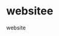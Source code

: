 # websitee
website
<!DOCTYPE html>
<html lang="en">

<head>
    <meta charset="UTF-8">
    <meta name="viewport" content="width=device-width, initial-scale=1.0">
    <title>Atlantic Shore International | Offshore Staffing Experts</title>
    <link href="https://fonts.googleapis.com/css2?family=Poppins:wght@300;400;500;600;700&display=swap" rel="stylesheet">
    <link rel="stylesheet" href="https://cdnjs.cloudflare.com/ajax/libs/font-awesome/6.4.0/css/all.min.css">
    <style>
        :root {
            --primary-color: #2C3E50; /* Dark gray */
            --secondary-color: #34495E; /* Slightly lighter gray */
            --accent-color: #ECF0F1; /* Light gray */
            --text-dark: #333333;
            --text-light: #FFFFFF;
        }

        body {
            font-family: 'Poppins', sans-serif;
            margin: 0;
            color: var(--text-dark);
            background-color: var(--accent-color);
        }

        header {
            background-color: var(--primary-color);
            padding: 1rem 2rem;
            display: flex;
            justify-content: space-between;
            align-items: center;
            position: fixed;
            width: 100%;
            top: 0;
            z-index: 1000;
        }

        .nav-links {
            display: flex;
            align-items: center;
            gap: 2rem;
        }

        .nav-links a {
            color: var(--text-light);
            text-decoration: none;
            transition: color 0.3s ease;
            font-weight: 500;
        }

        .nav-links a:hover {
            color: var(--accent-color);
        }

        .login-btn {
            padding: 0.6rem 1.5rem;
            border-radius: 25px;
            text-decoration: none;
            background: var(--secondary-color);
            color: var(--text-light);
            transition: all 0.3s ease;
            font-weight: 600;
        }

        .login-btn:hover {
            background: #1C2833; /* Darker gray */
        }

        .hero {
            height: 90vh;
            background: linear-gradient(rgba(44, 62, 80, 0.9), rgba(52, 73, 94, 0.9)),
                        url('hero-bg.jpg') center/cover;
            display: flex;
            align-items: center;
            justify-content: center;
            text-align: center;
            color: var(--text-light);
            margin-top: 68px;
            padding: 0 2rem;
        }

        .hero-content {
            max-width: 1200px;
        }

        .hero h1 {
            font-size: 3.5rem;
            margin-bottom: 1.5rem;
        }

        .mission-statement {
            font-size: 1.2rem;
            line-height: 1.8;
            max-width: 800px;
            margin: 0 auto 2rem;
        }

        .modal {
            display: none;
            position: fixed;
            top: 0;
            left: 0;
            width: 100%;
            height: 100%;
            background: rgba(0,0,0,0.5);
            z-index: 1000;
        }

        .modal-content {
            position: relative;
            background: white;
            width: 500px;
            max-height: 80vh;
            padding: 2.5rem;
            border-radius: 15px;
            top: 50%;
            left: 50%;
            transform: translate(-50%, -50%);
            overflow-y: auto;
        }

        .close-btn {
            position: absolute;
            right: 1.5rem;
            top: 1.5rem;
            cursor: pointer;
            font-size: 1.5rem;
            color: var(--text-dark);
        }

        .career-card {
            background: var(--accent-color);
            padding: 1.5rem;
            border-radius: 10px;
            margin: 1.5rem 0;
            cursor: pointer;
            transition: all 0.3s ease;
        }

        .career-card:hover {
            transform: translateY(-3px);
        }

        .application-form {
            display: none;
            margin-top: 1.5rem;
            padding-top: 1.5rem;
            border-top: 1px solid #ddd;
        }

        .form-group {
            margin-bottom: 1.2rem;
        }

        input,
        textarea {
            width: 100%;
            padding: 0.8rem;
            border: 1px solid #ddd;
            border-radius: 5px;
            margin-top: 0.5rem;
        }

        .submit-btn {
            background: var(--primary-color);
            color: white;
            padding: 0.8rem 2rem;
            border: none;
            border-radius: 5px;
            cursor: pointer;
            width: 100%;
            font-weight: 600;
        }

        .contact-info {
            padding: 1.5rem 0;
        }

        .contact-info p {
            margin: 1rem 0;
            display: flex;
            align-items: center;
            gap: 1rem;
        }

        .thank-you-message {
            text-align: center;
            padding: 20px;
            background-color: var(--accent-color);
            border-radius: 8px;
            margin-top: 20px;
            font-size: 1.2rem;
            font-weight: 600;
        }

        .about-content {
            line-height: 1.8;
        }

        .about-content p {
            margin-bottom: 1.5rem;
        }
    </style>
</head>

<body>
    <header>
        <img src="asi-logo.png" alt="Company Logo" style="height: 45px;">
        <nav class="nav-links">
            <a href="#about" onclick="showModal('about')">About</a>
            <a href="#careers" onclick="showModal('careers')">Careers</a>
            <a href="#contact" onclick="showModal('contact')">Contact</a>
            <a href="#signin" onclick="showModal('signin')" class="login-btn">Sign In</a>
        </nav>
    </header>

    <section class="hero">
        <div class="hero-content">
            <h1>Excellence in Offshore Insurance Operations</h1>
            <p class="mission-statement">
                Atlantic Shore International
Headquartered in Fes, Morocco, Atlantic Shore International is a leading provider of offshore staffing solutions tailored to meet the needs of US-based businesses. We specialize in connecting companies with elite professionals in customer service, with a dedicated focus on the Property Insurance industry. Our experts integrate seamlessly into your operations, working exclusively during US business hours to ensure real-time collaboration, cultural alignment, and uninterrupted workflow continuity. By delivering highly skilled talent that adapts to your team’s dynamics, we empower organizations to enhance efficiency, reduce costs, and scale with confidence. Trust Atlantic Shore International to bridge global talent with your local objectives, driving success through strategic staffing excellence.
            </p>
        </div>
    </section>

    <!-- About Modal -->
    <div id="aboutModal" class="modal">
        <div class="modal-content">
            <span class="close-btn" onclick="closeModal('about')">&times;</span>
            <h2>About Atlantic Shore</h2>
            <div class="about-content">
                <p>Atlantic Shore International is a premier offshoring staffing solutions provider headquartered in Fes, Morocco. We specialize in delivering top-tier talent to US-based businesses, with a focus on the Property Insurance industry. Our mission is to bridge the gap between global talent and local business needs, ensuring seamless integration and operational excellence.</p>
                <p>With years of experience in the industry, we have built a reputation for providing highly skilled professionals who work exclusively during US business hours. This ensures real-time collaboration, cultural alignment, and uninterrupted workflow continuity for our clients.</p>
                <p>Our team is dedicated to empowering organizations to enhance efficiency, reduce costs, and scale with confidence. By leveraging our expertise in offshore staffing, we help businesses achieve their goals through strategic talent acquisition and management.</p>
                <p>At Atlantic Shore International, we are committed to driving success for our clients by delivering tailored staffing solutions that meet their unique needs. Trust us to be your partner in achieving operational excellence and long-term growth.</p>
            </div>
        </div>
    </div>

    <!-- Careers Modal -->
    <div id="careersModal" class="modal">
        <div class="modal-content">
            <span class="close-btn" onclick="closeModal('careers')">&times;</span>
            <h2>Career Opportunities</h2>

            <!-- Customer Support Career Card -->
            <div class="career-card">
                <div onclick="toggleApplication('support')">
                    <h3>Customer Support Specialist</h3>
                    <p>Join our insurance operations team</p>
                </div>
                <div id="supportForm" class="application-form">
                    <form id="supportFormSubmission" onclick="event.stopPropagation()">
                        <div class="form-group">
                            <input type="text" id="supportName" placeholder="Full Name" required>
                        </div>
                        <div class="form-group">
                            <input type="email" id="supportEmail" placeholder="Email Address" required>
                        </div>
                        <div class="form-group">
                            <input type="tel" id="supportPhone" placeholder="Phone Number" required>
                        </div>
                        <div class="form-group">
                            <input type="file" id="supportCV" accept=".pdf,.doc,.docx" required>
                        </div>
                        <button type="submit" class="submit-btn">Submit Application</button>
                    </form>
                    <div id="supportThankYou" class="thank-you-message" style="display:none;">
                        <h3>Thank you for choosing Atlantic Shore International!</h3>
                    </div>
                </div>
            </div>

            <!-- Data Analyst Career Card -->
            <div class="career-card">
                <div onclick="toggleApplication('analyst')">
                    <h3>Data Analyst</h3>
                    <p>Insurance data analysis team</p>
                </div>
                <div id="analystForm" class="application-form">
                    <form id="analystFormSubmission" onclick="event.stopPropagation()">
                        <div class="form-group">
                            <input type="text" id="analystName" placeholder="Full Name" required>
                        </div>
                        <div class="form-group">
                            <input type="email" id="analystEmail" placeholder="Email Address" required>
                        </div>
                        <div class="form-group">
                            <input type="tel" id="analystPhone" placeholder="Phone Number" required>
                        </div>
                        <div class="form-group">
                            <input type="file" id="analystCV" accept=".pdf,.doc,.docx" required>
                        </div>
                        <button type="submit" class="submit-btn">Submit Application</button>
                    </form>
                    <div id="analystThankYou" class="thank-you-message" style="display:none;">
                        <h3>Thank you for choosing Atlantic Shore International!</h3>
                    </div>
                </div>
            </div>
        </div>
    </div>

    <!-- Contact Modal -->
    <div id="contactModal" class="modal">
        <div class="modal-content">
            <span class="close-btn" onclick="closeModal('contact')">&times;</span>
            <h2>Contact Information</h2>
            <div class="contact-info">
                <p><i class="fas fa-map-marker-alt"></i>2eme Etage, Residence Rachidia<br>N 50 AV MOHAMED VI, Fes 30050</p>
                <p><i class="fas fa-phone"></i>+212 123-456789</p>
                <p><i class="fas fa-envelope"></i>contact@atlanticshore.ma</p>
            </div>
        </div>
    </div>

    <!-- Sign In Modal -->
    <div id="signinModal" class="modal">
        <div class="modal-content">
            <span class="close-btn" onclick="closeModal('signin')">&times;</span>
            <h2>Sign In</h2>
            <form class="login-form">
                <div class="form-group">
                    <input type="email" placeholder="Email" required>
                </div>
                <div class="form-group">
                    <input type="password" placeholder="Password" required>
                </div>
                <button type="submit" class="submit-btn">Sign In</button>
            </form>
        </div>
    </div>

    <script>
        // Toggle the application form visibility
        function toggleApplication(formId) {
            const form = document.getElementById(`${formId}Form`);
            form.style.display = form.style.display === 'block' ? 'none' : 'block';
        }

        // Handle form submission and show Thank You message
        function handleFormSubmission(formId, thankYouMessageId) {
            const form = document.getElementById(`${formId}FormSubmission`);
            const thankYouMessage = document.getElementById(thankYouMessageId);

            form.addEventListener('submit', function (e) {
                e.preventDefault();

                // Hide the form
                form.style.display = 'none';
                
                // Show the Thank You message
                thankYouMessage.style.display = 'block';
            });
        }

        // Show the modal
        function showModal(type) {
            document.getElementById(`${type}Modal`).style.display = 'block';
        }

        // Close the modal
        function closeModal(type) {
            document.getElementById(`${type}Modal`).style.display = 'none';
        }

        // Close modal when clicking outside
        window.onclick = function(event) {
            if (event.target.className === 'modal') {
                event.target.style.display = 'none';
            }
        }

        // Initialize form submission handling
        document.addEventListener('DOMContentLoaded', function () {
            handleFormSubmission('support', 'supportThankYou');
            handleFormSubmission('analyst', 'analystThankYou');
        });
    </script>
</body>

</html>
